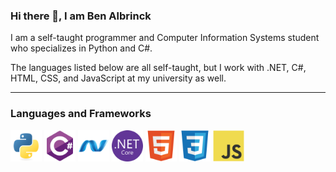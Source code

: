 ### Hi there 👋, I am Ben Albrinck

I am a self-taught programmer and Computer Information Systems student who specializes in Python and C#.

The languages listed below are all self-taught, but I work with .NET, C#, HTML, CSS, and JavaScript at my university as well.

---

### Languages and Frameworks

<img src='https://github.com/devicons/devicon/blob/master/icons/python/python-original.svg' alt='Python' width=50 height=50 /> <img src='https://github.com/devicons/devicon/blob/master/icons/csharp/csharp-original.svg' alt='C#' width=50 height=50 /> <img src='https://github.com/devicons/devicon/blob/master/icons/dot-net/dot-net-original.svg' alt='.NET' width=50 height=50 /> <img src='https://github.com/devicons/devicon/blob/master/icons/dotnetcore/dotnetcore-original.svg' alt='.NET Core' width=50 height=50 /> <img src='https://github.com/devicons/devicon/blob/master/icons/html5/html5-original.svg' alt='HTML5' width=50 height=50 /> <img src='https://github.com/devicons/devicon/blob/master/icons/css3/css3-original.svg' alt='CSS3' width=50 height=50 /> <img src='https://github.com/devicons/devicon/blob/master/icons/javascript/javascript-original.svg' alt='JavaScript' width=50 height=50 />


<!--
**benalbrinck/benalbrinck** is a ✨ _special_ ✨ repository because its `README.md` (this file) appears on your GitHub profile.

Here are some ideas to get you started:

- 🔭 I’m currently working on ...
- 🌱 I’m currently learning ...
- 👯 I’m looking to collaborate on ...
- 🤔 I’m looking for help with ...
- 💬 Ask me about ...
- 📫 How to reach me: ...
- 😄 Pronouns: ...
- ⚡ Fun fact: ...
-->
